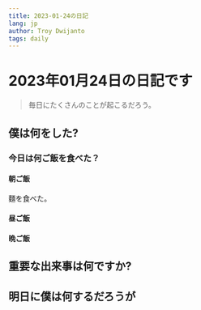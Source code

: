 ```yaml
---
title: 2023-01-24の日記
lang: jp
author: Troy Dwijanto
tags: daily
---
```

# 2023年01月24日の日記です
> 毎日にたくさんのことが起こるだろう。

## 僕は何をした?

### 今日は何ご飯を食べた？
#### 朝ご飯
麵を食べた。
#### 昼ご飯
#### 晩ご飯

## 重要な出来事は何ですか?

## 明日に僕は何するだろうが